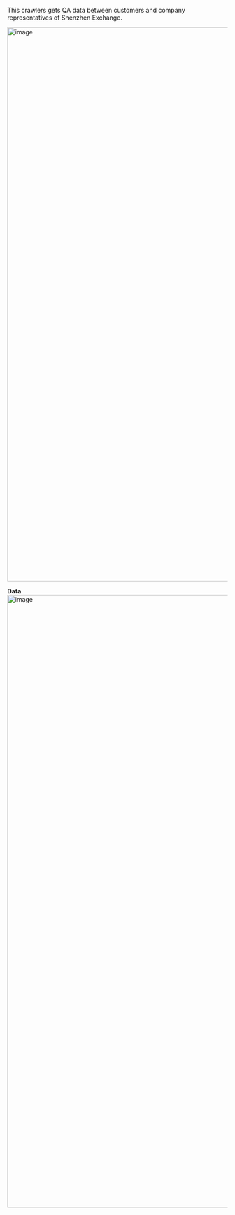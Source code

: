 This crawlers gets QA data between customers and company representatives of Shenzhen Exchange.

<img width="1265" alt="image" src="https://user-images.githubusercontent.com/88086561/212810515-03ba170a-d130-4ef5-8b91-e150ba7c6cb9.png">

**Data**
<img width="1399" alt="image" src="https://user-images.githubusercontent.com/88086561/212810522-1369ce30-0ad2-4db9-884c-4a97b0eb78e1.png">

